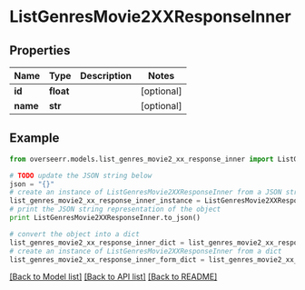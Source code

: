 # ListGenresMovie2XXResponseInner


## Properties

Name | Type | Description | Notes
------------ | ------------- | ------------- | -------------
**id** | **float** |  | [optional] 
**name** | **str** |  | [optional] 

## Example

```python
from overseerr.models.list_genres_movie2_xx_response_inner import ListGenresMovie2XXResponseInner

# TODO update the JSON string below
json = "{}"
# create an instance of ListGenresMovie2XXResponseInner from a JSON string
list_genres_movie2_xx_response_inner_instance = ListGenresMovie2XXResponseInner.from_json(json)
# print the JSON string representation of the object
print ListGenresMovie2XXResponseInner.to_json()

# convert the object into a dict
list_genres_movie2_xx_response_inner_dict = list_genres_movie2_xx_response_inner_instance.to_dict()
# create an instance of ListGenresMovie2XXResponseInner from a dict
list_genres_movie2_xx_response_inner_form_dict = list_genres_movie2_xx_response_inner.from_dict(list_genres_movie2_xx_response_inner_dict)
```
[[Back to Model list]](../README.md#documentation-for-models) [[Back to API list]](../README.md#documentation-for-api-endpoints) [[Back to README]](../README.md)


